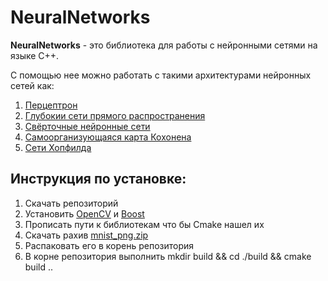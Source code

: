 NeuralNetworks
=====================
**NeuralNetworks** - это библиотека для работы с нейронными сетями на языке C++.

С помощью нее можно работать с такими архитектурами нейронных сетей как: 
1. [Перцептрон](https://ru.wikipedia.org/wiki/%D0%9F%D0%B5%D1%80%D1%86%D0%B5%D0%BF%D1%82%D1%80%D0%BE%D0%BD)
2. [Глубокии сети прямого распространения](https://neuralnet.info/chapter/%D0%BE%D1%81%D0%BD%D0%BE%D0%B2%D1%8B-%D0%B8%D0%BD%D1%81/)
3. [Свёрточные нейронные сети](https://ru.wikipedia.org/wiki/%D0%A1%D0%B2%D1%91%D1%80%D1%82%D0%BE%D1%87%D0%BD%D0%B0%D1%8F_%D0%BD%D0%B5%D0%B9%D1%80%D0%BE%D0%BD%D0%BD%D0%B0%D1%8F_%D1%81%D0%B5%D1%82%D1%8C)
4. [Самоорганизующаяся карта Кохонена](https://ru.wikipedia.org/wiki/%D0%A1%D0%B0%D0%BC%D0%BE%D0%BE%D1%80%D0%B3%D0%B0%D0%BD%D0%B8%D0%B7%D1%83%D1%8E%D1%89%D0%B0%D1%8F%D1%81%D1%8F_%D0%BA%D0%B0%D1%80%D1%82%D0%B0_%D0%9A%D0%BE%D1%85%D0%BE%D0%BD%D0%B5%D0%BD%D0%B0)
5. [Сети Хопфилда](https://ru.wikipedia.org/wiki/%D0%9D%D0%B5%D0%B9%D1%80%D0%BE%D0%BD%D0%BD%D0%B0%D1%8F_%D1%81%D0%B5%D1%82%D1%8C_%D0%A5%D0%BE%D0%BF%D1%84%D0%B8%D0%BB%D0%B4%D0%B0)

Инструкция по установке:
----------------------
1. Скачать репозиторий
2. Установить [OpenCV](https://github.com/opencv/opencv) и [Boost](https://github.com/boostorg/boost)
3. Прописать пути к библиотекам что бы Cmake нашел их
4. Скачать рахив [mnist_png.zip](https://www.kaggle.com/jidhumohan/mnist-png/data#)
5. Распаковать его в корень репозитория
6. В корне репозитория выполнить mkdir build && cd ./build && cmake build ..
